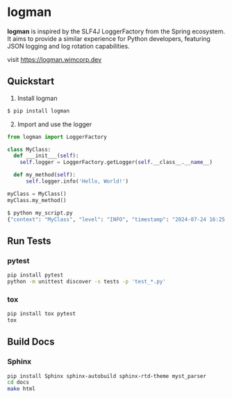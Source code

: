 # logman

**logman** is inspired by the SLF4J LoggerFactory from the Spring ecosystem. It aims to provide a similar experience for Python developers, featuring JSON logging and log rotation capabilities.

visit <https://logman.wimcorp.dev>

## Quickstart

1. Install logman

```bash
$ pip install logman
```

2. Import and use the logger

```python
from logman import LoggerFactory

class MyClass:
  def ___init___(self):
    self.logger = LoggerFactory.getLogger(self.__class__.__name__)

  def my_method(self):
      self.logger.info('Hello, World!')

myClass = MyClass()
myClass.my_method()
```

```bash
$ python my_script.py
{"context": "MyClass", "level": "INFO", "timestamp": "2024-07-24 16:25:10.016", "message": "Hello, World!", "thread": "MainThread"}
```

## Run Tests

### pytest

```bash
pip install pytest
python -m unittest discover -s tests -p 'test_*.py'
```

### tox

```bash
pip install tox pytest
tox
```

## Build Docs

### Sphinx

```bash
pip install Sphinx sphinx-autobuild sphinx-rtd-theme myst_parser
cd docs
make html
```
